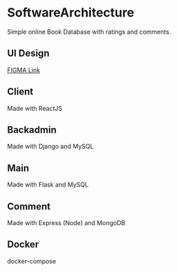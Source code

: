 # SoftwareArchitecture

Simple online Book Database with ratings and comments.

## UI Design

[FIGMA Link](https://www.figma.com/file/8s9UiH7BERGfjrtNdSUySa/LIBRARIUM?node-id=0%3A1)

## Client

Made with ReactJS

## Backadmin

Made with Django and MySQL

## Main

Made with Flask and MySQL

## Comment

Made with Express (Node) and MongoDB

## Docker

docker-compose
